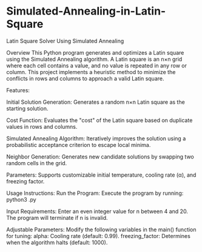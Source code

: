 # Simulated-Annealing-in-Latin-Square

Latin Square Solver Using Simulated Annealing

Overview
This Python program generates and optimizes a Latin square using the Simulated Annealing algorithm. A Latin square is an n×n grid where each cell contains a value, and no value is repeated in any row or column. This project implements a heuristic method to minimize the conflicts in rows and columns to approach a valid Latin square.

Features:

Initial Solution Generation:
Generates a random n×n Latin square as the starting solution.

Cost Function:
Evaluates the "cost" of the Latin square based on duplicate values in rows and columns.

Simulated Annealing Algorithm:
Iteratively improves the solution using a probabilistic acceptance criterion to escape local minima.

Neighbor Generation:
Generates new candidate solutions by swapping two random cells in the grid.

Parameters:
Supports customizable initial temperature, cooling rate (α), and freezing factor.

Usage Instructions:
Run the Program: Execute the program by running:
python3 <filename>.py

Input Requirements:
Enter an even integer value for n between 4 and 20.
The program will terminate if n is invalid.

Adjustable Parameters:
Modify the following variables in the main() function for tuning:
alpha: Cooling rate (default: 0.99).
freezing_factor: Determines when the algorithm halts (default: 1000).
